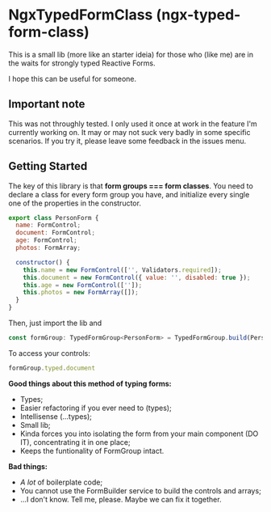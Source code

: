 # NgxTypedFormClass (ngx-typed-form-class)

This is a small lib (more like an starter ideia) for those who (like me) are in the waits for strongly typed Reactive Forms.

I hope this can be useful for someone.

## Important note

This was not throughly tested. I only used it once at work in the feature I'm currently working on. It may or may not suck very badly in some specific scenarios. If you try it, please leave some feedback in the issues menu.

## Getting Started
The key of this library is that **form groups === form classes**. You need to declare a class for every form group you have, and initialize every single one of the properties in the constructor. 

```javascript
export class PersonForm {
  name: FormControl;
  document: FormControl;
  age: FormControl;
  photos: FormArray;

  constructor() {
    this.name = new FormControl(['', Validators.required]);
    this.document = new FormControl({ value: '', disabled: true });
    this.age = new FormControl(['']);
    this.photos = new FormArray([]);
  }
}
```

Then, just import the lib and
```javascript
const formGroup: TypedFormGroup<PersonForm> = TypedFormGroup.build(PersonForm);
```

To access your controls:
```javascript
formGroup.typed.document
```

**Good things about this method of typing forms:**
* Types;
* Easier refactoring if you ever need to (types);
* Intellisense (...types);
* Small lib;
* Kinda forces you into isolating the form from your main component (DO IT), concentrating it in one place;
* Keeps the funtionality of FormGroup intact.

**Bad things:**
* *A lot* of boilerplate code;
* You cannot use the FormBuilder service to build the controls and arrays;
* ...I don't know. Tell me, please. Maybe we can fix it together.